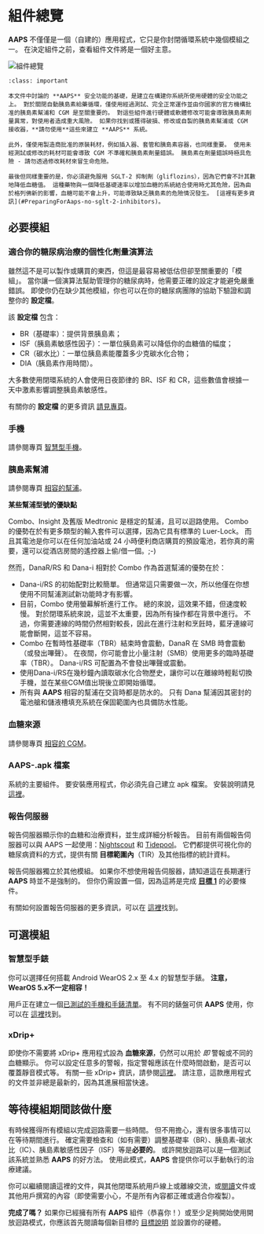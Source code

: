 # 組件總覽

**AAPS** 不僅僅是一個（自建的）應用程式，它只是你封閉循環系統中幾個模組之一。 在決定組件之前，查看組件文件將是一個好主意。

![組件總覽](../images/modules.png)

```{admonition} IMPORTANT SAFETY NOTICE
:class: important

本文件中討論的 **AAPS** 安全功能的基礎，是建立在構建你系統所使用硬體的安全功能之上。 對於關閉自動胰島素給藥循環，僅使用經過測試、完全正常運作並由你國家的官方機構批准的胰島素幫浦和 CGM 是至關重要的。 對這些組件進行硬體或軟體修改可能會導致胰島素劑量異常，對使用者造成重大風險。 如果你找到或獲得破損、修改或自製的胰島素幫浦或 CGM 接收器，**請勿使用**這些來建立 **AAPS** 系統。

此外，僅使用製造商批准的原裝耗材，例如插入器、套管和胰島素容器，也同樣重要。 使用未經測試或修改的耗材可能會導致 CGM 不準確和胰島素劑量錯誤。 胰島素在劑量錯誤時極具危險 - 請勿透過修改耗材來冒生命危險。

最後但同樣重要的是，你必須避免服用 SGLT-2 抑制劑（gliflozins），因為它們會不計其數地降低血糖值。 這種藥物與一個降低基礎速率以增加血糖的系統結合使用時尤其危險，因為由於格列佛新的影響，血糖可能不會上升，可能導致缺乏胰島素的危險情況發生。 [這裡有更多資訊](#PreparingForAaps-no-sglt-2-inhibitors)。
```

## 必要模組

### 適合你的糖尿病治療的個性化劑量演算法

雖然這不是可以製作或購買的東西，但這是最容易被低估但卻至關重要的「模組」。 當你讓一個演算法幫助管理你的糖尿病時，他需要正確的設定才能避免嚴重錯誤。 即使你仍在缺少其他模組，你也可以在你的糖尿病團隊的協助下驗證和調整你的 **設定檔**。

該 **設定檔** 包含：

- BR（基礎率）：提供背景胰島素；
- ISF（胰島素敏感性因子）：一單位胰島素可以降低你的血糖值的幅度；
- CR（碳水比）：一單位胰島素能覆蓋多少克碳水化合物；
- DIA（胰島素作用時間）。

大多數使用閉環系統的人會使用日夜節律的 BR、ISF 和 CR，這些數值會根據一天中激素影響調整胰島素敏感性。

有關你的 **設定檔** 的更多資訊 [請見專頁](../SettingUpAaps/YourAapsProfile.md)。

### 手機

請參閱專頁 [智慧型手機](../Getting-Started/Phones.md)。

### 胰島素幫浦

請參閱專頁 [相容的幫浦](../Getting-Started/CompatiblePumps.md)。

**某些幫浦型號的優缺點**

Combo、Insight 及舊版 Medtronic 是穩定的幫浦，且可以迴路使用。 Combo 的優勢在於有更多類型的輸入套件可以選擇，因為它具有標準的 Luer-Lock。 而且其電池是你可以在任何加油站或 24 小時便利商店購買的預設電池，若你真的需要，還可以從酒店房間的遙控器上偷/借一個。;-)

然而，DanaR/RS 和 Dana-i 相對於 Combo 作為首選幫浦的優勢在於：

- Dana-i/RS 的初始配對比較簡單。 但通常這只需要做一次，所以他僅在你想使用不同幫浦測試新功能時才有影響。
- 目前，Combo 使用螢幕解析進行工作。 總的來說，這效果不錯，但速度較慢。 對於閉環系統來說，這並不太重要，因為所有操作都在背景中進行。 不過，你需要連線的時間仍然相對較長，因此在進行注射和烹飪時，藍牙連線可能會斷開，這並不容易。
- Combo 在暫時性基礎率（TBR）結束時會震動，DanaR 在 SMB 時會震動（或發出嗶聲）。 在夜間，你可能會比小量注射（SMB）使用更多的臨時基礎率（TBR）。  Dana-i/RS 可配置為不會發出嗶聲或震動。
- 使用Dana-i/RS在幾秒鐘內讀取碳水化合物歷史，讓你可以在離線時輕鬆切換手機，並在某些CGM值出現後立即開始循環。
- 所有與 **AAPS** 相容的幫浦在交貨時都是防水的。 只有 Dana 幫浦因其密封的電池艙和儲液槽填充系統在保固範圍內也具備防水性能。

### 血糖來源

請參閱專頁 [相容的 CGM](../Getting-Started/CompatiblesCgms.md)。

### **AAPS**-.apk 檔案

系統的主要組件。 要安裝應用程式，你必須先自己建立 apk 檔案。 安裝說明請見 [這裡](../SettingUpAaps/BuildingAaps.md)。

### 報告伺服器

報告伺服器顯示你的血糖和治療資料，並生成詳細分析報告。 目前有兩個報告伺服器可以與 AAPS 一起使用：[Nightscout](#SettingUpTheReportingServer-nightscout) 和 [Tidepool](#SettingUpTheReportingServer-tidepool)。 它們都提供可視化你的糖尿病資料的方式，提供有關 **目標範圍內**（TIR）及其他指標的統計資料。

報告伺服器獨立於其他模組。 如果你不想使用報告伺服器，請知道這在長期運行 **AAPS** 時並不是強制的。 但你仍需設置一個，因為這將是完成 [**目標 1**](#objectives-objective1) 的必要條件。

有關如何設置報告伺服器的更多資訊，可以在 [這裡](../SettingUpAaps/SettingUpTheReportingServer.md)找到。

## 可選模組

### 智慧型手錶

你可以選擇任何搭載 Android WearOS 2.x 至 4.x 的智慧型手錶。 **注意，WearOS 5.x不一定相容！**

用戶正在建立一個[已測試的手機和手錶清單](#Phones-list-of-tested-phones)。 有不同的錶盤可供 **AAPS** 使用，你可以在 [這裡](../WearOS/WearOsSmartwatch.md)找到。

### xDrip+

即使你不需要將 xDrip+ 應用程式設為 **血糖來源**，仍然可以用於 _即_ 警報或不同的血糖顯示。 你可以設定任意多的警報，指定警報應該在什麼時間啟動，是否可以覆蓋靜音模式等。 有關一些 xDrip+ 資訊，請參閱[這裡](../CompatibleCgms/xDrip.md)。 請注意，這款應用程式的文件並非總是最新的，因為其進展相當快速。

## 等待模組期間該做什麼

有時候獲得所有模組以完成迴路需要一些時間。 但不用擔心，還有很多事情可以在等待期間進行。 確定需要檢查和（如有需要）調整基礎率（BR）、胰島素-碳水比（IC）、胰島素敏感性因子（ISF）等是**必要的**。 或許開放迴路可以是一個測試該系統並熟悉 **AAPS** 的好方法。 使用此模式，**AAPS** 會提供你可以手動執行的治療建議。

你可以繼續閱讀這裡的文件，與其他閉環系統用戶線上或離線交流，或[閱讀](../UsefulLinks/BackgroundReading.md)文件或其他用戶撰寫的內容（即使需要小心，不是所有內容都正確或適合你複製）。

**完成了嗎？** 如果你已經擁有所有 **AAPS** 組件（恭喜你！）或至少足夠開始使用開放迴路模式，你應該首先閱讀每個新目標的 [目標說明](../SettingUpAaps/CompletingTheObjectives.md) 並設置你的硬體。
